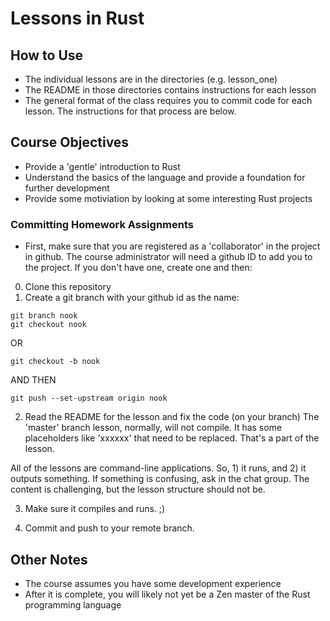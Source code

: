 # Lessons in Rust 

## How to Use 

* The individual lessons are in the directories (e.g. lesson_one)  
* The README in those directories contains instructions for each lesson 
* The general format of the class requires you to commit code for each lesson.  The instructions for that process are below.

## Course Objectives
* Provide a 'gentle' introduction to Rust
* Understand the basics of the language and provide a foundation for further development
* Provide some motiviation by looking at some interesting Rust projects 

### Committing Homework Assignments 

* First, make sure that you are registered as a 'collaborator' in the project in github.  The course administrator will need a github ID to add you to the project.  If you don't have one, create one and then:

0) Clone this repository
1) Create a git branch with your github id as the name:
```
git branch nook
git checkout nook
```
OR
```
git checkout -b nook
```
AND THEN
```
git push --set-upstream origin nook
```

2) Read the README for the lesson and fix the code (on your branch)  The 'master' branch lesson, normally, will not compile.  It has some placeholders like 'xxxxxx' that need to be replaced.  That's a part of the lesson.  

All of the lessons are command-line applications.  So, 1) it runs, and 2) it outputs something.  If something is confusing, ask in the chat group.  The content is challenging, but the lesson structure should not be.

3) Make sure it compiles and runs.  ;)

4) Commit and push to your remote branch.

## Other Notes

* The course assumes you have some development experience
* After it is complete, you will likely not yet be a Zen master of the Rust programming language

